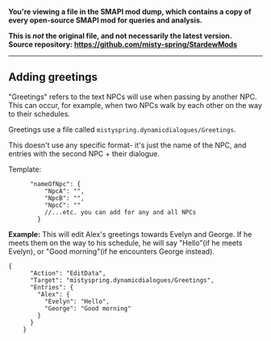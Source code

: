 **You're viewing a file in the SMAPI mod dump, which contains a copy of every open-source SMAPI mod
for queries and analysis.**

**This is _not_ the original file, and not necessarily the latest version.**  
**Source repository: https://github.com/misty-spring/StardewMods**

----

## Adding greetings

"Greetings" refers to the text NPCs will use when passing by another NPC. 
This can occur, for example, when two NPCs walk by each other on the way to their schedules.

Greetings use a file called `mistyspring.dynamicdialogues/Greetings`.

This doesn't use any specific format- it's just the name of the NPC, and entries with the second NPC + their dialogue.

Template:
```
      "nameOfNpc": {
          "NpcA": "",
          "NpcB": "",
          "NpcC": ""
          //...etc. you can add for any and all NPCs
        }    
```

**Example:**
This will edit Alex's greetings towards Evelyn and George. If he meets them on the way to his schedule, he will say "Hello"(if he meets Evelyn), or "Good morning"(if he encounters George instead).

```
{
      "Action": "EditData",
      "Target": "mistyspring.dynamicdialogues/Greetings",
      "Entries": {
        "Alex": {
          "Evelyn": "Hello",
          "George": "Good morning"
        }
      }
    }
```
